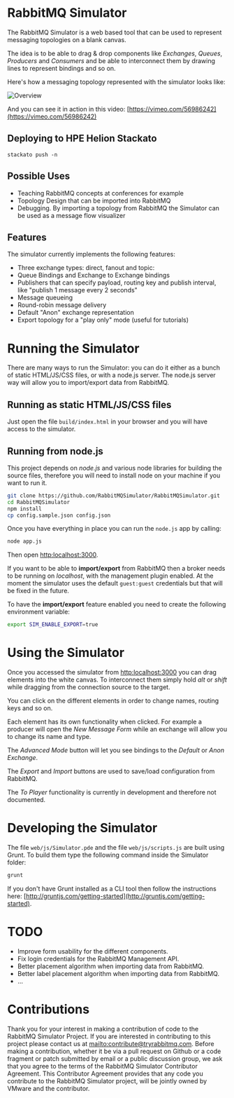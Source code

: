 # RabbitMQ Simulator #

The RabbitMQ Simulator is a web based tool that can be used to represent messaging topologies on a blank canvas.

The idea is to be able to drag & drop components like _Exchanges_, _Queues_, _Producers_ and _Consumers_ and be able to interconnect them by drawing lines to represent bindings and so on.

Here's how a messaging topology represented with the simulator looks like:

![Overview](https://raw.github.com/RabbitMQSimulator/RabbitMQSimulator/master/docs/overview.png "Overview")

And you can see it in action in this video: [https://vimeo.com/56986242](https://vimeo.com/56986242)

## Deploying to HPE Helion Stackato ##

    stackato push -n

## Possible Uses ##

- Teaching RabbitMQ concepts at conferences for example
- Topology Design that can be imported into RabbitMQ
- Debugging. By importing a topology from RabbitMQ the Simulator can be used as a message flow visualizer

## Features ##

The simulator currently implements the following features:

- Three exchange types: direct, fanout and topic:
- Queue Bindings and Exchange to Exchange bindings
- Publishers that can specify payload, routing key and publish interval, like "publish 1 message every 2 seconds"
- Message queueing
- Round-robin message delivery
- Default "Anon" exchange representation
- Export topology for a "play only" mode (useful for tutorials)

# Running the Simulator #

There are many ways to run the Simulator: you can do it either as a bunch of static HTML/JS/CSS files, or with a node.js server. The node.js server way will allow you to import/export data from RabbitMQ.

## Running as static HTML/JS/CSS files ##

Just open the file `build/index.html` in your browser and you will have access to the simulator.

## Running from node.js ##

This project depends on _node.js_ and various node libraries for building the source files, therefore you will need to install node on your machine if you want to run it.

```bash
git clone https://github.com/RabbitMQSimulator/RabbitMQSimulator.git
cd RabbitMQSimulator
npm install
cp config.sample.json config.json
```

Once you have everything in place you can run the `node.js` app by calling:

```bash
node app.js
```

Then open [http:localhost:3000](http:localhost:3000).

If you want to be able to **import/export** from RabbitMQ then a broker needs to be running on _localhost_, with the management plugin enabled. At the moment the simulator uses the default `guest:guest` credentials but that will be fixed in the future.

To have the **import/export** feature enabled you need to create the following environment variable:

```bash
export SIM_ENABLE_EXPORT=true
```

# Using the Simulator #

Once you accessed the simulator from [http:localhost:3000](http:localhost:3000) you can drag elements into the white canvas. To interconnect them simply hold _alt_ or _shift_ while dragging from the connection source to the target.

You can click on the different elements in order to change names, routing keys and so on.

Each element has its own functionality when clicked. For example a producer will open the _New Message Form_ while an exchange will allow you to change its name and type.

The _Advanced Mode_ button will let you see bindings to the _Default_ or _Anon Exchange_.

The _Export_ and _Import_ buttons are used to save/load configuration from RabbitMQ.

The _To Player_ functionality is currently in development and therefore not documented.

# Developing the Simulator #

The file `web/js/Simulator.pde` and the file `web/js/scripts.js` are built using Grunt. To build them type the following command inside the Simulator folder:

```bash
grunt
```

If you don't have Grunt installed as a CLI tool then follow the instructions here: [http://gruntjs.com/getting-started](http://gruntjs.com/getting-started).

# TODO #

- Improve form usability for the different components.
- Fix login credentials for the RabbitMQ Management API.
- Better placement algorithm when importing data from RabbitMQ.
- Better label placement algorithm when importing data from RabbitMQ.
- …

# Contributions #

Thank you for your interest in making a contribution of code to the RabbitMQ Simulator Project. If you are interested in contributing to this project please contact us at <mailto:contribute@tryrabbitmq.com>. Before making a contribution, whether it be via a pull request on Github or a code fragment or patch submitted by email or a public discussion group, we ask that you agree to the terms of the RabbitMQ Simulator Contributor Agreement. This Contributor Agreement provides that any code you contribute to the RabbitMQ Simulator project, will be jointly owned by VMware and the contributor.
